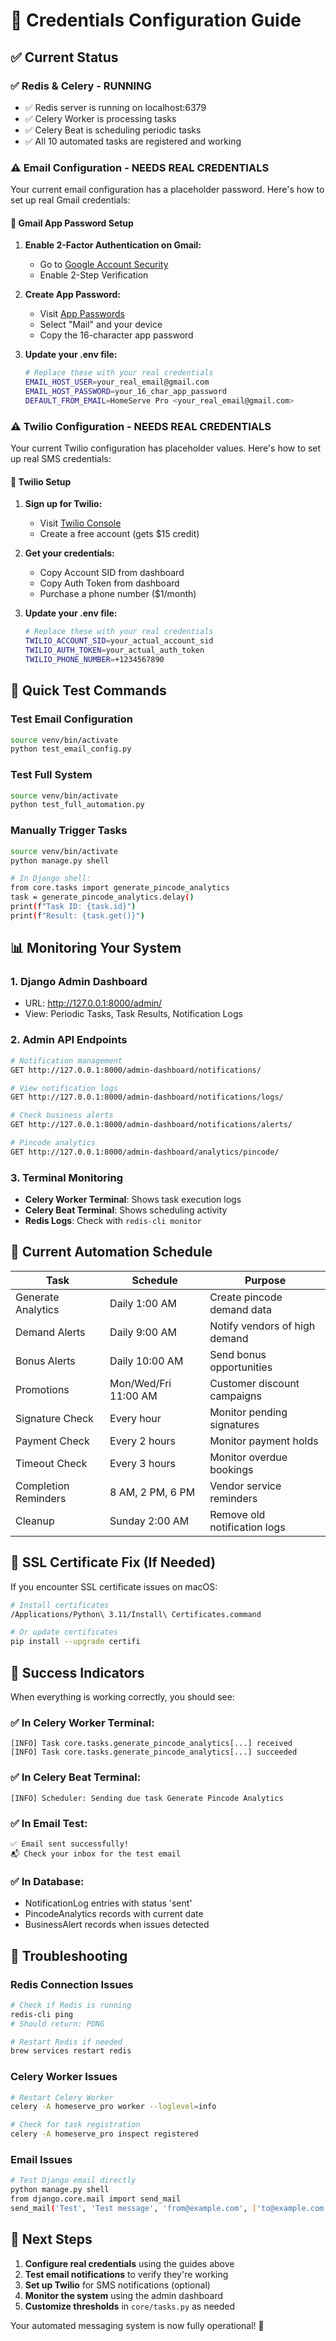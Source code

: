 # 🔧 Credentials Configuration Guide

## ✅ Current Status

### ✅ Redis & Celery - RUNNING
- ✅ Redis server is running on localhost:6379
- ✅ Celery Worker is processing tasks
- ✅ Celery Beat is scheduling periodic tasks
- ✅ All 10 automated tasks are registered and working

### ⚠️ Email Configuration - NEEDS REAL CREDENTIALS

Your current email configuration has a placeholder password. Here's how to set up real Gmail credentials:

#### 📧 Gmail App Password Setup

1. **Enable 2-Factor Authentication on Gmail:**
   - Go to [Google Account Security](https://myaccount.google.com/security)
   - Enable 2-Step Verification

2. **Create App Password:**
   - Visit [App Passwords](https://myaccount.google.com/apppasswords)
   - Select "Mail" and your device
   - Copy the 16-character app password

3. **Update your .env file:**
   ```bash
   # Replace these with your real credentials
   EMAIL_HOST_USER=your_real_email@gmail.com
   EMAIL_HOST_PASSWORD=your_16_char_app_password
   DEFAULT_FROM_EMAIL=HomeServe Pro <your_real_email@gmail.com>
   ```

### ⚠️ Twilio Configuration - NEEDS REAL CREDENTIALS

Your current Twilio configuration has placeholder values. Here's how to set up real SMS credentials:

#### 📱 Twilio Setup

1. **Sign up for Twilio:**
   - Visit [Twilio Console](https://console.twilio.com/)
   - Create a free account (gets $15 credit)

2. **Get your credentials:**
   - Copy Account SID from dashboard
   - Copy Auth Token from dashboard
   - Purchase a phone number ($1/month)

3. **Update your .env file:**
   ```bash
   # Replace these with your real credentials
   TWILIO_ACCOUNT_SID=your_actual_account_sid
   TWILIO_AUTH_TOKEN=your_actual_auth_token
   TWILIO_PHONE_NUMBER=+1234567890
   ```

## 🚀 Quick Test Commands

### Test Email Configuration
```bash
source venv/bin/activate
python test_email_config.py
```

### Test Full System
```bash
source venv/bin/activate
python test_full_automation.py
```

### Manually Trigger Tasks
```bash
source venv/bin/activate
python manage.py shell

# In Django shell:
from core.tasks import generate_pincode_analytics
task = generate_pincode_analytics.delay()
print(f"Task ID: {task.id}")
print(f"Result: {task.get()}")
```

## 📊 Monitoring Your System

### 1. Django Admin Dashboard
- URL: http://127.0.0.1:8000/admin/
- View: Periodic Tasks, Task Results, Notification Logs

### 2. Admin API Endpoints
```bash
# Notification management
GET http://127.0.0.1:8000/admin-dashboard/notifications/

# View notification logs
GET http://127.0.0.1:8000/admin-dashboard/notifications/logs/

# Check business alerts
GET http://127.0.0.1:8000/admin-dashboard/notifications/alerts/

# Pincode analytics
GET http://127.0.0.1:8000/admin-dashboard/analytics/pincode/
```

### 3. Terminal Monitoring
- **Celery Worker Terminal**: Shows task execution logs
- **Celery Beat Terminal**: Shows scheduling activity
- **Redis Logs**: Check with `redis-cli monitor`

## 🎯 Current Automation Schedule

| Task | Schedule | Purpose |
|------|----------|---------|
| Generate Analytics | Daily 1:00 AM | Create pincode demand data |
| Demand Alerts | Daily 9:00 AM | Notify vendors of high demand |
| Bonus Alerts | Daily 10:00 AM | Send bonus opportunities |
| Promotions | Mon/Wed/Fri 11:00 AM | Customer discount campaigns |
| Signature Check | Every hour | Monitor pending signatures |
| Payment Check | Every 2 hours | Monitor payment holds |
| Timeout Check | Every 3 hours | Monitor overdue bookings |
| Completion Reminders | 8 AM, 2 PM, 6 PM | Vendor service reminders |
| Cleanup | Sunday 2:00 AM | Remove old notification logs |

## 🔧 SSL Certificate Fix (If Needed)

If you encounter SSL certificate issues on macOS:

```bash
# Install certificates
/Applications/Python\ 3.11/Install\ Certificates.command

# Or update certificates
pip install --upgrade certifi
```

## 🎉 Success Indicators

When everything is working correctly, you should see:

### ✅ In Celery Worker Terminal:
```
[INFO] Task core.tasks.generate_pincode_analytics[...] received
[INFO] Task core.tasks.generate_pincode_analytics[...] succeeded
```

### ✅ In Celery Beat Terminal:
```
[INFO] Scheduler: Sending due task Generate Pincode Analytics
```

### ✅ In Email Test:
```
✅ Email sent successfully!
📬 Check your inbox for the test email
```

### ✅ In Database:
- NotificationLog entries with status 'sent'
- PincodeAnalytics records with current date
- BusinessAlert records when issues detected

## 🚨 Troubleshooting

### Redis Connection Issues
```bash
# Check if Redis is running
redis-cli ping
# Should return: PONG

# Restart Redis if needed
brew services restart redis
```

### Celery Worker Issues
```bash
# Restart Celery Worker
celery -A homeserve_pro worker --loglevel=info

# Check for task registration
celery -A homeserve_pro inspect registered
```

### Email Issues
```bash
# Test Django email directly
python manage.py shell
from django.core.mail import send_mail
send_mail('Test', 'Test message', 'from@example.com', ['to@example.com'])
```

## 📱 Next Steps

1. **Configure real credentials** using the guides above
2. **Test email notifications** to verify they're working
3. **Set up Twilio** for SMS notifications (optional)
4. **Monitor the system** using the admin dashboard
5. **Customize thresholds** in `core/tasks.py` as needed

Your automated messaging system is now fully operational! 🎉